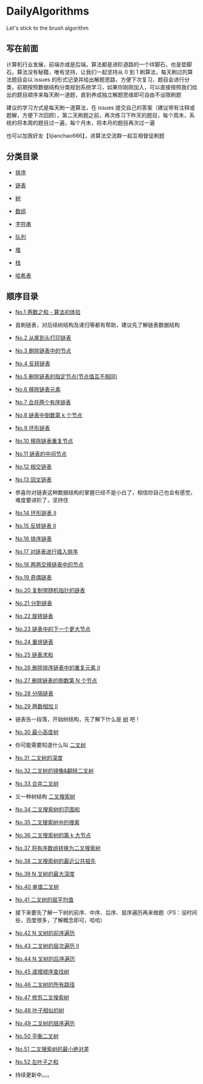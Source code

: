 # DailyAlgorithms

Let's stick to the brush algorithm

## 写在前面

计算机行业发展，前端亦或是后端，算法都是进阶道路的一个绊脚石，也是垫脚石，算法没有秘籍，唯有坚持，让我们一起坚持从 0 到 1 刷算法，每天刷过的算法题目会以 issues 的形式记录并给出解题思路，方便下次复习，题目会进行分类，前期按照数据结构分类规划系统学习，如果你刚刚加入，可以直接按照我们给出的题目顺序来每天刷一道题，直到养成独立解题思维即可自由不设限刷题

建议的学习方式是每天刷一道算法，在 issues 提交自己的答案（建议带有注释或题解，方便下次回顾），第二天刷题之前，再次练习下昨天的题目，每个周末，系统的将本周的题目过一遍，每个月末，将本月的题目再次过一遍

也可以加我好友【lijianchao666】，进算法交流群一起互相督促刷题

## 分类目录

- [排序](https://github.com/isboyjc/DailyAlgorithms/issues?q=is%3Aopen+is%3Aissue+label%3A%E6%8E%92%E5%BA%8F)

- [链表](https://github.com/isboyjc/DailyAlgorithms/issues?q=is%3Aopen+is%3Aissue+label%3A%E9%93%BE%E8%A1%A8)

- [树](https://github.com/isboyjc/DailyAlgorithms/issues?q=is%3Aopen+is%3Aissue+label%3A%E6%A0%91)

- [数组](https://github.com/isboyjc/DailyAlgorithms/issues?q=is%3Aopen+is%3Aissue+label%3A%E6%95%B0%E7%BB%84)

- [字符串](https://github.com/isboyjc/DailyAlgorithms/issues?q=is%3Aopen+is%3Aissue+label%3A%E5%AD%97%E7%AC%A6%E4%B8%B2)

- [队列](https://github.com/isboyjc/DailyAlgorithms/issues?q=is%3Aopen+is%3Aissue+label%3A%E9%98%9F%E5%88%97)

- [堆](https://github.com/isboyjc/DailyAlgorithms/issues?q=is%3Aopen+is%3Aissue+label%3A%E5%A0%86)

- [栈](https://github.com/isboyjc/DailyAlgorithms/issues?q=is%3Aopen+is%3Aissue+label%3A%E6%A0%88)

- [哈希表](https://github.com/isboyjc/DailyAlgorithms/issues?q=is%3Aopen+is%3Aissue+label%3A%E5%93%88%E5%B8%8C%E8%A1%A8)

## 顺序目录

- [No.1 两数之和 - 算法初体验](https://github.com/isboyjc/DailyAlgorithms/issues/1)

- 首刷链表，对后续树结构及递归等都有帮助，建议先了解链表数据结构

- [No.2 从尾到头打印链表](https://github.com/isboyjc/DailyAlgorithms/issues/2)

- [No.3 删除链表中的节点](https://github.com/isboyjc/DailyAlgorithms/issues/3)

- [No.4 反转链表](https://github.com/isboyjc/DailyAlgorithms/issues/4)

- [No.5 删除链表的指定节点(节点值互不相同)](https://github.com/isboyjc/DailyAlgorithms/issues/5)

- [No.6 移除链表元素](https://github.com/isboyjc/DailyAlgorithms/issues/6)

- [No.7 合并两个有序链表](https://github.com/isboyjc/DailyAlgorithms/issues/7)

- [No.8 链表中倒数第 k 个节点](https://github.com/isboyjc/DailyAlgorithms/issues/8)

- [No.9 环形链表](https://github.com/isboyjc/DailyAlgorithms/issues/9)

- [No.10 移除链表重复节点](https://github.com/isboyjc/DailyAlgorithms/issues/10)

- [No.11 链表的中间节点](https://github.com/isboyjc/DailyAlgorithms/issues/11)

- [No.12 相交链表](https://github.com/isboyjc/DailyAlgorithms/issues/12)

- [No.13 回文链表](https://github.com/isboyjc/DailyAlgorithms/issues/13)

- 恭喜你对链表这种数据结构的掌握已经不是小白了，相信你自己也会有感觉，难度要进阶了，坚持住

- [No.14 环形链表 II](https://github.com/isboyjc/DailyAlgorithms/issues/14)

- [No.15 反转链表 II](https://github.com/isboyjc/DailyAlgorithms/issues/15)

- [No.16 排序链表](https://github.com/isboyjc/DailyAlgorithms/issues/16)

- [No.17 对链表进行插入排序](https://github.com/isboyjc/DailyAlgorithms/issues/17)

- [No.18 两两交换链表中的节点](https://github.com/isboyjc/DailyAlgorithms/issues/18)

- [No.19 奇偶链表](https://github.com/isboyjc/DailyAlgorithms/issues/19)

- [No.20 复制带随机指针的链表](https://github.com/isboyjc/DailyAlgorithms/issues/20)

- [No.21 分割链表](https://github.com/isboyjc/DailyAlgorithms/issues/21)

- [No.22 旋转链表](https://github.com/isboyjc/DailyAlgorithms/issues/22)

- [No.23 链表中的下一个更大节点](https://github.com/isboyjc/DailyAlgorithms/issues/23)

- [No.24 重排链表](https://github.com/isboyjc/DailyAlgorithms/issues/24)

- [No.25 链表求和](https://github.com/isboyjc/DailyAlgorithms/issues/25)

- [No.26 删除排序链表中的重复元素 II](https://github.com/isboyjc/DailyAlgorithms/issues/26)

- [No.27 删除链表的倒数第 N 个节点](https://github.com/isboyjc/DailyAlgorithms/issues/27)

- [No.28 分隔链表](https://github.com/isboyjc/DailyAlgorithms/issues/28)

- [No.29 两数相加 II](https://github.com/isboyjc/DailyAlgorithms/issues/29)

- 链表告一段落，开始树结构，先了解下什么是 [树](https://baike.baidu.com/item/%E6%A0%91/2699484?fromtitle=%E6%95%B0%E6%8D%AE%E7%BB%93%E6%9E%84%20%E6%A0%91&fromid=12062173&fr=aladdin) 吧！

- [No.30 最小高度树](https://github.com/isboyjc/DailyAlgorithms/issues/30)

- 你可能需要知道什么叫 [二叉树](https://baike.baidu.com/item/%E4%BA%8C%E5%8F%89%E6%A0%91/1602879?fr=aladdin)

- [No.31 二叉树的深度](https://github.com/isboyjc/DailyAlgorithms/issues/31)

- [No.32 二叉树的镜像&翻转二叉树](https://github.com/isboyjc/DailyAlgorithms/issues/32)

- [No.33 合并二叉树](https://github.com/isboyjc/DailyAlgorithms/issues/33)

- 又一种树结构 [二叉搜索树](https://baike.baidu.com/item/%E4%BA%8C%E5%8F%89%E6%90%9C%E7%B4%A2%E6%A0%91/7077855?fr=aladdin)

- [No.34 二叉搜索树的范围和](https://github.com/isboyjc/DailyAlgorithms/issues/34)

- [No.35 二叉搜索树中的搜索](https://github.com/isboyjc/DailyAlgorithms/issues/35)

- [No.36 二叉搜索树的第 k 大节点](https://github.com/isboyjc/DailyAlgorithms/issues/36)

- [No.37 将有序数组转换为二叉搜索树](https://github.com/isboyjc/DailyAlgorithms/issues/37)

- [No.38 二叉搜索树的最近公共祖先](https://github.com/isboyjc/DailyAlgorithms/issues/38)

- [No.39 N 叉树的最大深度](https://github.com/isboyjc/DailyAlgorithms/issues/39)

- [No.40 单值二叉树](https://github.com/isboyjc/DailyAlgorithms/issues/40)

- [No.41 二叉树的层平均值](https://github.com/isboyjc/DailyAlgorithms/issues/41)

- 接下来要先了解一下树的前序、中序、后序、层序遍历再来做题（PS：没时间些，百度很多，了解概念即可，哈哈）

- [No.42 N 叉树的前序遍历](https://github.com/isboyjc/DailyAlgorithms/issues/42)

- [No.43 二叉树的层次遍历 II](https://github.com/isboyjc/DailyAlgorithms/issues/43)

- [No.44 N 叉树的后序遍历](https://github.com/isboyjc/DailyAlgorithms/issues/44)

- [No.45 递增顺序查找树](https://github.com/isboyjc/DailyAlgorithms/issues/45)

- [No.46 二叉树的所有路径](https://github.com/isboyjc/DailyAlgorithms/issues/46)

- [No.47 修剪二叉搜索树](https://github.com/isboyjc/DailyAlgorithms/issues/47)

- [No.48 叶子相似的树](https://github.com/isboyjc/DailyAlgorithms/issues/48)

- [No.49 二叉树的层序遍历](https://github.com/isboyjc/DailyAlgorithms/issues/49)

- [No.50 平衡二叉树](https://github.com/isboyjc/DailyAlgorithms/issues/50)

- [No.51 二叉搜索树的最小绝对差](https://github.com/isboyjc/DailyAlgorithms/issues/51)

- [No.52 左叶子之和](https://github.com/isboyjc/DailyAlgorithms/issues/52)

- 持续更新中。。。
